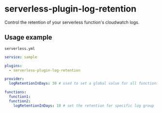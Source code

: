 # serverless-plugin-log-retention
Control the retention of your serverless function's cloudwatch logs.

## Usage example
`serverless.yml`

```yml
service: sample

plugins:
  - serverless-plugin-log-retention

provider:
  logRetentionInDays: 30 # used to set a global value for all functions

functions:
  function1:
  function2:
    logRetentionInDays: 10 # set the retention for specific log group
```
